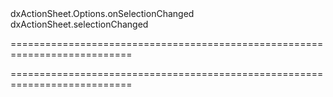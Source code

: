 <!--id-->dxActionSheet.Options.onSelectionChanged<!--/id-->
<!--EventForAction-->dxActionSheet.selectionChanged<!--/EventForAction-->
===========================================================================
<!--hidden--><!--/hidden-->
===========================================================================

